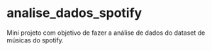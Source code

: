 # analise_dados_spotify
Mini projeto com objetivo de fazer a análise de dados do dataset de músicas do spotify.
